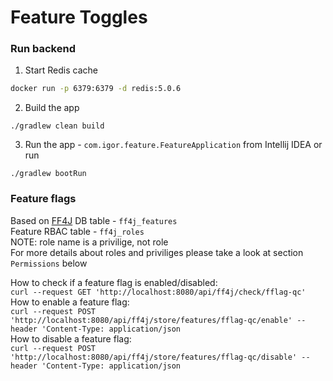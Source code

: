 # Feature Toggles

### Run backend 
1. Start Redis cache 
```bash
docker run -p 6379:6379 -d redis:5.0.6
```
2. Build the app 
```
./gradlew clean build
```
3. Run the app - `com.igor.feature.FeatureApplication` from Intellij IDEA
or run 
```
./gradlew bootRun
```

### Feature flags
Based on [FF4J](https://github.com/ff4j/ff4j)
DB table - `ff4j_features` </br>
Feature RBAC table - `ff4j_roles` </br>
NOTE: role name is a privilige, not role </br>
For more details about roles and priviliges please take a look at section `Permissions` below </br>

How to check if a feature flag is enabled/disabled: </br>
`
curl --request GET 'http://localhost:8080/api/ff4j/check/fflag-qc'
`
</br>
How to enable a feature flag: </br>
`
curl --request POST 'http://localhost:8080/api/ff4j/store/features/fflag-qc/enable' --header 'Content-Type: application/json
`
</br>
How to disable a feature flag: </br>
`
curl --request POST 'http://localhost:8080/api/ff4j/store/features/fflag-qc/disable' --header 'Content-Type: application/json
`
